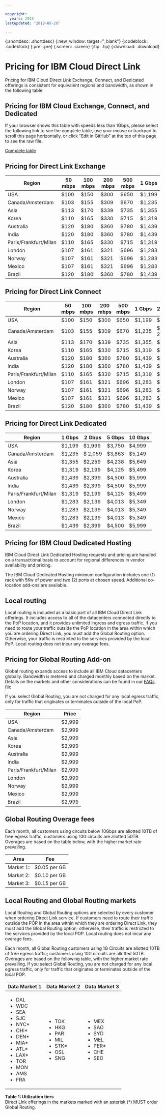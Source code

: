 ```yaml
---

copyright:
  years: 2018
lastupdated: "2018-08-20"

---
```


{:shortdesc: .shortdesc}
{:new_window: target="_blank"}
{:codeblock: .codeblock}
{:pre: .pre}
{:screen: .screen}
{:tip: .tip}
{:download: .download}


# Pricing for IBM Cloud Direct Link 

Pricing for IBM Cloud Direct Link Exchange, Connect, and Dedicated offerings is consistent for equivalent regions and bandwidth, as shown in the following table:

## Pricing for IBM Cloud Exchange, Connect, and Dedicated

If your browser shows this table with speeds less than 1Gbps, please select the following link to see the complete table, use your mouse or trackpad to scroll this page horizontally, or click "Edit in GitHub" at the top of this page to see the raw file.

[Complete table](pricing-table.html)

## Pricing for Direct Link Exchange

| Region | 50 mbps | 100 mbps | 200 mbps | 500 mbps | 1 Gbps |
|----|----|----|----|----|----|
| USA |  $100 | $150 | $300 | $650 | $1,199 | 
| Canada/Amsterdam |  $103 | $155 | $309 | $670 | $1,235 |
| Asia | $113 | $170 | $339 | $735 | $1,355 |
| Korea | $110 | $165 | $330 | $715 | $1,319 |
| Australia | $120 | $180 | $360 | $780 | $1,439 |
| India | $120 | $180 | $360 | $780 | $1,439 |
| Paris/Frankfurt/Milan |  $110 | $165 | $330 | $715 | $1,319 |
| London |  $107 | $161 | $321 | $696 | $1,283 | 
| Norway | $107 | $161 | $321 | $696 | $1,283 | 
| Mexico| $107 | $161 | $321 | $696 | $1,283 | 
| Brazil | $120 | $180 | $360 | $780 | $1,439 |

## Pricing for Direct Link Connect

| Region | 50 mbps | 100 mbps | 200 mbps | 500 mbps | 1 Gbps | 2 Gbps | 5 Gbps |
|----|----|----|----|----|----|----|----|
| USA |  $100 | $150 | $300 | $650 | $1,199 | $1,999 | $3,750 | 
| Canada/Amsterdam |  $103 | $155 | $309 | $670 | $1,235 | $ 2,059 | $3,863 | 
| Asia | $113 | $170 | $339 | $735 | $1,355 | $2,259 | $4,238 | 
| Korea | $110 | $165 | $330 | $715 | $1,319 | $2,199 | $4,125 | 
| Australia | $120 | $180 | $360 | $780 | $1,439 | $2,399 | $4,500| 
| India | $120 | $180 | $360 | $780 | $1,439 | $2,399 | $4,500|
| Paris/Frankfurt/Milan |  $110 | $165 | $330 | $715 | $1,319 | $2,199 | $4,125 | 
| London |  $107 | $161 | $321 | $696 | $1,283 | $2,139 | $4,013 |
| Norway | $107 | $161 | $321 | $696 | $1,283 | $2,139 | $4,013 | 
| Mexico| $107 | $161 | $321 | $696 | $1,283 | $2,139 | $4,013 | 
| Brazil | $120 | $180 | $360 | $780 | $1,439 | $2,399 | $4,500|

## Pricing for Direct Link Dedicated

| Region |  1 Gbps | 2 Gbps | 5 Gbps | 10 Gbps |
|----|----|----|----|----|
| USA | $1,199 | $1,999 | $3,750 | $4,999 |
| Canada/Amsterdam | $1,235 | $ 2,059 | $3,863 | $5,149 |
| Asia | $1,355 | $2,259 | $4,238 | $5,649 |
| Korea | $1,319 | $2,199 | $4,125 | $5,499 |
| Australia | $1,439 | $2,399 | $4,500| $5,999 |
| India | $1,439 | $2,399 | $4,500| $5,999 |
| Paris/Frankfurt/Milan | $1,319 | $2,199 | $4,125 | $5,499 |
| London | $1,283 | $2,139 | $4,013 | $5,349 |
| Norway | $1,283 | $2,139 | $4,013 | $5,349 |
| Mexico| $1,283 | $2,139 | $4,013 | $5,349 |
| Brazil | $1,439 | $2,399 | $4,500| $5,999 |

## Pricing for IBM Cloud Dedicated Hosting

IBM Cloud Direct Link Dedicated Hosting requests and pricing are handled on a transactional basis to account for regional differences in vendor availability and pricing.

The IBM Cloud Dedicated Hosting minimum configuration includes one (1) rack with 5Kw of power and two (2) ports at chosen speed. Additional co-location add-ons are available.

## Local routing

Local routing is included as a basic part of all IBM Cloud Direct Link offerings. It includes access to all of the datacenters connected directly to the PoP location, and it provides unlimited ingress and egress traffic. If you need to route your traffic outside the PoP location in the area within which you are ordering Direct Link, you must add the Global Routing option. Otherwise, your traffic is restricted to the services provided by the local PoP. Local routing does not incur any overage fees.

## Pricing for Global Routing Add-on

Global routing expands access to include all IBM Cloud datacenters globally. Bandwidth is metered and charged monthly based on the market. Details on the markets and other considerations can be found in our [FAQs file](faqs.html#what-are-the-local-routing-and-global-routing-options)

If you select Global Routing, you are not charged for any local egress traffic, only for traffic that originates or terminates outside of the local PoP.

| Region | Price |
|---------|----------|
|USA | $2,999 |
|Canada/Amsterdam | $2,999 |
|Asia | $2,999 |
|Korea | $2,999 |
|Australia | $2,999 |
|India | $2,999 |
|Paris/Frankfurt/Milan | $2,999 |
|London | $2,999 |
|Norway | $2,999 |
|Mexico | $2,999 |
|Brazil | $2,999 |

## Global Routing Overage fees

Each month, all customers using circuits below 10Gbps are allotted 10TB of free egress traffic; customers using 10G circuits are allotted 50TB. Overages are based on the table below, with the higher market rate prevailing. 

|Area | Fee |
|--------|--------|
| Market 1: | $0.05 per GB |
| Market 2: | $0.10 per GB |
| Market 3: | $0.15 per GB |


## Local Routing and Global Routing markets
Local Routing and Global Routing options are selected by every customer when ordering Direct Link service. If customers need to route their traffic outside the POP in the area within which they are ordering Direct Link, they must add the Global Routing option; otherwise, their traffic is restricted to the services provided by the local POP. Local routing does not incur any overage fees.

Each month, all Global Routing customers using 1G Circuits are allotted 10TB of free egress traffic; customers using 10G circuits are allotted 50TB. Overages are based on the following table, with the higher market rate prevailing. If you select Global Routing, you are not charged for any local egress traffic, only for traffic that originates or terminates outside of the local POP.

|Data Market 1|Data Market 2|Data Market 3|
|---|---|---|
|<ul><li>DAL</li><li>WDC</li><li>SEA</li><li>SJC</li><li>NYC*</li><li>CHI*</li><li>DEN*</li><li>MIA*</li><li>ATL*</li><li>LAX*</li><li>TOR</li><li>MON</li><li>AMS</li><li>FRA</li></ul>|<ul><li>TOK</li><li>HKG</li><li>PAR</li><li>MIL</li><li>STK*</li><li>OSL</li><li>SNG</li></ul>|<ul><li>MEX</li><li>SAO</li><li>SYD</li><li>MEL</li><li>PER*</li><li>CHE</li><li>SEO</li></ul>|
**Table 1: Utilization tiers**<br/>
Direct Link offerings in the markets marked with an asterisk (*) MUST order Global Routing.
